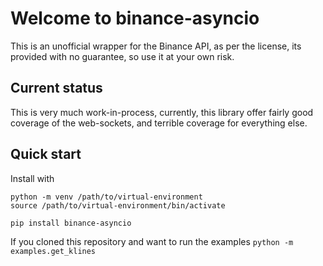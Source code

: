 # Welcome to binance-asyncio

This is an unofficial wrapper for the Binance API, as per the license, its provided with no guarantee, so use it at your own risk.

## Current status

This is very much work-in-process, currently, this library offer fairly good coverage of the web-sockets, and terrible coverage for everything else.

## Quick start

Install with  

```
python -m venv /path/to/virtual-environment
source /path/to/virtual-environment/bin/activate
```

``pip install binance-asyncio``


If you cloned this repository and want to run the examples 
``python -m examples.get_klines``
